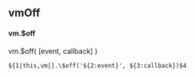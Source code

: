 ## vmOff
#### vm.$off
vm.$off( [event, callback] )
```
${1|this,vm|}.\$off('${2:event}', ${3:callback})$4
```